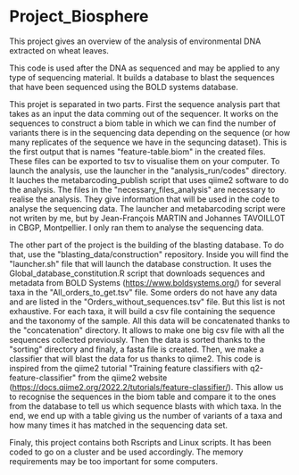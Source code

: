 # Project_Biosphere

This project gives an overview of the analysis of environmental DNA extracted on wheat leaves. 

  This code is used after the DNA as sequenced and may be applied to any type of sequencing material. It builds a database to blast the sequences that have been sequenced using the BOLD systems database. 

  This projet is separated in two parts. First the sequence analysis part that takes as an input the data comming out of the sequencer. It works on the sequences to construct a biom table in which we can find the number of variants there is in the sequencing data depending on the sequence (or how many replicates of the sequence we have in the sequncing dataset). This is the first output that is names "feature-table.biom" in the created files. These files can be exported to tsv to visualise them on your computer.
  To launch the analysis, use the launcher in the "analysis_run/codes" directory. It lauches the metabarcoding_publish script that uses qiime2 software to do the analysis. The files in the "necessary_files_analysis" are necessary to realise the analysis. They give information that will be used in the code to analyse the sequencing data. The launcher and metabarcoding script were not writen by me, but by Jean-François MARTIN and Johannes TAVOILLOT in CBGP, Montpellier. I only ran them to analyse the sequencing data.


  The other part of the project is the building of the blasting database. To do that, use the "blasting_data/construction" repository. Inside you will find the "launcher.sh" file that will launch the database construction. It uses the Global_database_constitution.R script that downloads sequences and metadata from BOLD Systems (https://www.boldsystems.org/) for several taxa in the "All_orders_to_get.tsv" file. Some orders do not have any data and are listed in the "Orders_without_sequences.tsv" file. But this list is not exhaustive. For each taxa, it will build a csv file containing the sequence and the taxonomy of the sample. All this data will be concatenated thanks to the "concatenation" directory. It allows to make one big csv file with all the sequences collected previously. Then the data is sorted thanks to the "sorting" directory and finaly, a fasta file is created.
    Then, we make a classifier that will blast the data for us thanks to qiime2. This code is inspired from the qiime2 tutorial "Training feature classifiers with q2-feature-classifier" from the qiime2 website (https://docs.qiime2.org/2022.2/tutorials/feature-classifier/). This allow us to recognise the sequences in the biom table and compare it to the ones from the database to tell us which sequence blasts with which taxa. 
    In the end, we end up with a table giving us the number of variants of a taxa and how many times it has matched in the sequencing data set. 

  
  Finaly, this project contains both Rscripts and Linux scripts. It has been coded to go on a cluster and be used accordingly. The memory requirements may be too important for some computers. 

